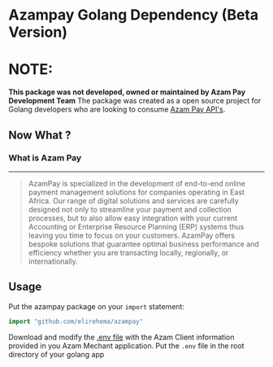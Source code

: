 # Azampay Golang Dependency (Beta Version)

# NOTE:
**This package was not developed, owned or maintained by Azam Pay Development Team**
The package was created as a open source project for Golang developers who are looking to consume [Azam Pay API's](https://developerdocs.azampay.co.tz/redoc). 

## Now What ?
### What is Azam Pay
---
> AzamPay is specialized in the development of end-to-end online payment management solutions for companies operating in East Africa. Our range of digital solutions and services are carefully designed not only to streamline your payment and collection processes, but to also allow easy integration with your current Accounting or Enterprise Resource Planning (ERP) systems thus leaving you time to focus on your customers. AzamPay offers bespoke solutions that guarantee optimal business performance and efficiency whether you are transacting locally, regionally, or internationally.

## Usage

Put the azampay package on your `import` statement:

```go
import "github.com/elirehema/azampay"
```

Download and modify the [.env file](https://github.com/elirehema/azampay/blob/master/.env) with the Azam Client information provided in you Azam Mechant application. Put the `.env` file in the root directory of your golang app

